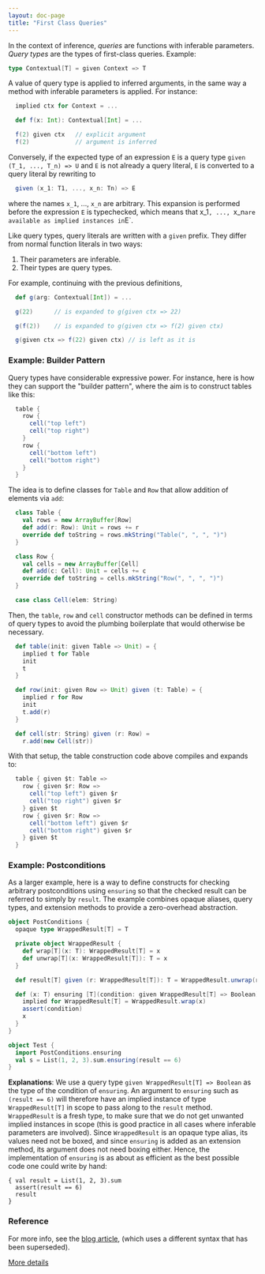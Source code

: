 ```yaml
---
layout: doc-page
title: "First Class Queries"
---
```


In the context of inference, _queries_ are functions with inferable parameters.
_Query types_ are the types of first-class queries. Example:
```scala
type Contextual[T] = given Context => T
```
A value of query type is applied to inferred arguments, in
the same way a method with inferable parameters is applied. For instance:
```scala
  implied ctx for Context = ...

  def f(x: Int): Contextual[Int] = ...

  f(2) given ctx   // explicit argument
  f(2)             // argument is inferred
```
Conversely, if the expected type of an expression `E` is a query
type `given (T_1, ..., T_n) => U` and `E` is not already a
query literal, `E` is converted to a query literal by rewriting to
```scala
  given (x_1: T1, ..., x_n: Tn) => E
```
where the names `x_1`, ..., `x_n` are arbitrary. This expansion is performed
before the expression `E` is typechecked, which means that x_1`, ..., `x_n`
are available as implied instances in `E`.

Like query types, query literals are written with a `given` prefix. They differ from normal function literals in two ways:

 1. Their parameters are inferable.
 2. Their types are query types.

For example, continuing with the previous definitions,
```scala
  def g(arg: Contextual[Int]) = ...

  g(22)      // is expanded to g(given ctx => 22)

  g(f(2))    // is expanded to g(given ctx => f(2) given ctx)

  g(given ctx => f(22) given ctx) // is left as it is
```
### Example: Builder Pattern

Query types have considerable expressive power. For
instance, here is how they can support the "builder pattern", where
the aim is to construct tables like this:
```scala
  table {
    row {
      cell("top left")
      cell("top right")
    }
    row {
      cell("bottom left")
      cell("bottom right")
    }
  }
```
The idea is to define classes for `Table` and `Row` that allow
addition of elements via `add`:
```scala
  class Table {
    val rows = new ArrayBuffer[Row]
    def add(r: Row): Unit = rows += r
    override def toString = rows.mkString("Table(", ", ", ")")
  }

  class Row {
    val cells = new ArrayBuffer[Cell]
    def add(c: Cell): Unit = cells += c
    override def toString = cells.mkString("Row(", ", ", ")")
  }

  case class Cell(elem: String)
```
Then, the `table`, `row` and `cell` constructor methods can be defined
in terms of query types to avoid the plumbing boilerplate
that would otherwise be necessary.
```scala
  def table(init: given Table => Unit) = {
    implied t for Table
    init
    t
  }

  def row(init: given Row => Unit) given (t: Table) = {
    implied r for Row
    init
    t.add(r)
  }

  def cell(str: String) given (r: Row) =
    r.add(new Cell(str))
```
With that setup, the table construction code above compiles and expands to:
```scala
  table { given $t: Table =>
    row { given $r: Row =>
      cell("top left") given $r
      cell("top right") given $r
    } given $t
    row { given $r: Row =>
      cell("bottom left") given $r
      cell("bottom right") given $r
    } given $t
  }
```
### Example: Postconditions

As a larger example, here is a way to define constructs for checking arbitrary postconditions using `ensuring` so that the checked result can be referred to simply by `result`. The example combines opaque aliases, query types, and extension methods to provide a zero-overhead abstraction.

```scala
object PostConditions {
  opaque type WrappedResult[T] = T

  private object WrappedResult {
    def wrap[T](x: T): WrappedResult[T] = x
    def unwrap[T](x: WrappedResult[T]): T = x
  }

  def result[T] given (r: WrappedResult[T]): T = WrappedResult.unwrap(r)

  def (x: T) ensuring [T](condition: given WrappedResult[T] => Boolean): T = {
    implied for WrappedResult[T] = WrappedResult.wrap(x)
    assert(condition)
    x
  }
}

object Test {
  import PostConditions.ensuring
  val s = List(1, 2, 3).sum.ensuring(result == 6)
}
```
**Explanations**: We use a query type `given WrappedResult[T] => Boolean`
as the type of the condition of `ensuring`. An argument to `ensuring` such as
`(result == 6)` will therefore have an implied instance of type `WrappedResult[T]` in
scope to pass along to the `result` method. `WrappedResult` is a fresh type, to make sure
that we do not get unwanted implied instances in scope (this is good practice in all cases
where inferable parameters are involved). Since `WrappedResult` is an opaque type alias, its
values need not be boxed, and since `ensuring` is added as an extension method, its argument
does not need boxing either. Hence, the implementation of `ensuring` is as about as efficient
as the best possible code one could write by hand:

    { val result = List(1, 2, 3).sum
      assert(result == 6)
      result
    }

### Reference

For more info, see the [blog article](https://www.scala-lang.org/blog/2016/12/07/implicit-function-types.html),
(which uses a different syntax that has been superseded).

[More details](./query-types-spec.html)
